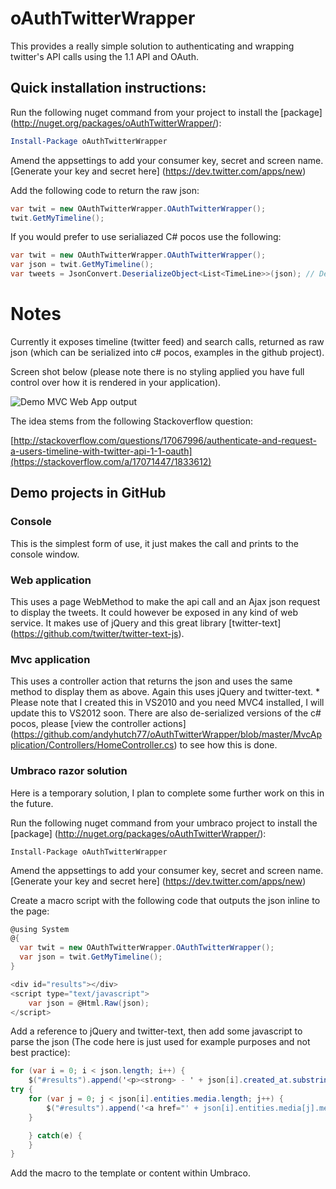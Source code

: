 # oAuthTwitterWrapper

This provides a really simple solution to authenticating and wrapping twitter's API calls using the 1.1 API and OAuth.

## Quick installation instructions:

Run the following nuget command from your project to install the [package] (http://nuget.org/packages/oAuthTwitterWrapper/):

```powershell
Install-Package oAuthTwitterWrapper
```

Amend the appsettings to add your consumer key, secret and screen name. [Generate your key and secret here] (https://dev.twitter.com/apps/new)

Add the following code to return the raw json:

```c#
var twit = new OAuthTwitterWrapper.OAuthTwitterWrapper();
twit.GetMyTimeline();
```

If you would prefer to use serialiazed C# pocos use the following:

```c#
var twit = new OAuthTwitterWrapper.OAuthTwitterWrapper();
var json = twit.GetMyTimeline();
var tweets = JsonConvert.DeserializeObject<List<TimeLine>>(json); // Deserialize with Json.NET
```

# Notes

Currently it exposes timeline (twitter feed) and search calls, returned as raw json (which can be serialized into c# pocos, examples in the github project).

Screen shot below (please note there is no styling applied you have full control over how it is rendered in your application).

![Demo MVC Web App output](./ScreenShot.PNG "Demo MVC Web App output")

The idea stems from the following Stackoverflow question:

[http://stackoverflow.com/questions/17067996/authenticate-and-request-a-users-timeline-with-twitter-api-1-1-oauth](https://stackoverflow.com/a/17071447/1833612)

## Demo projects in GitHub

### Console
This is the simplest form of use, it just makes the call and prints to the console window.

### Web application 
This uses a page WebMethod to make the api call and an Ajax json request to display the tweets.
It could however be exposed in any kind of web service.
It makes use of jQuery and this great library [twitter-text] (https://github.com/twitter/twitter-text-js).

### Mvc application 
This uses a controller action that returns the json and uses the same method to display them as above.
Again this uses jQuery and twitter-text. * Please note that I created this in VS2010 and you need MVC4 installed, I will update this to VS2012 soon.
There are also de-serialized versions of the c# pocos, please [view the controller actions] (https://github.com/andyhutch77/oAuthTwitterWrapper/blob/master/MvcApplication/Controllers/HomeController.cs) to see how this is done.

### Umbraco razor solution 
Here is a temporary solution, I plan to complete some further work on this in the future.

Run the following nuget command from your umbraco project to install the [package] (http://nuget.org/packages/oAuthTwitterWrapper/):

`Install-Package oAuthTwitterWrapper`

Amend the appsettings to add your consumer key, secret and screen name. [Generate your key and secret here] (https://dev.twitter.com/apps/new)

Create a macro script with the following code that outputs the json inline to the page:

```c#
@using System
@{
  var twit = new OAuthTwitterWrapper.OAuthTwitterWrapper();
  var json = twit.GetMyTimeline();
}

<div id="results"></div>
<script type="text/javascript">
    var json = @Html.Raw(json);
</script>
```

Add a reference to jQuery and twitter-text, then add some javascript to parse the json (The code here is just used for example purposes and not best practice):

```c#
for (var i = 0; i < json.length; i++) {
    $("#results").append('<p><strong> - ' + json[i].created_at.substring(0, 16) + '</strong><br/>' + twttr.txt.autoLink(json[i].text) +  '</p>');
try {
    for (var j = 0; j < json[i].entities.media.length; j++) {
        $("#results").append('<a href="' + json[i].entities.media[j].media_url + '" ><img src="' + json[i].entities.media[j].media_url + ':thumb" /></a>');
    }

    } catch(e) {
    }
}
```          
Add the macro to the template or content within Umbraco.
           
